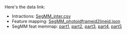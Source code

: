Here's the data link:

* Intractions: [SegMM_inter.csv](https://ee-clodis.corp.kuaishou.com/api/open/v1/download/public?shareKey=54n8d2Tqy1rKaqSgj4aGTZ)
* Feature mapping: [SegMM_photoidframeid2lineid.json](https://ee-clodis.corp.kuaishou.com/api/open/v1/download/public?shareKey=1e0kgD1h8usNZnZlansz9A)
* SegMM feat memmap: [part1](https://ee-clodis.corp.kuaishou.com/api/open/v1/download/public?shareKey=6RVUaF5xYGOYaRbakJd7Bo), [part2](https://ee-clodis.corp.kuaishou.com/api/open/v1/download/public?shareKey=4aC6sffBVgKXMXjLwi3xQT), [part3](https://ee-clodis.corp.kuaishou.com/api/open/v1/download/public?shareKey=1Wt7Nm6oqhISKe61LameiT), [part4](https://ee-clodis.corp.kuaishou.com/api/open/v1/download/public?shareKey=5QhOpjiMqZPsSOYwtgGzt), [part5](https://ee-clodis.corp.kuaishou.com/api/open/v1/download/public?shareKey=7FtIiJAyEXnhReIQE9ndG7)
